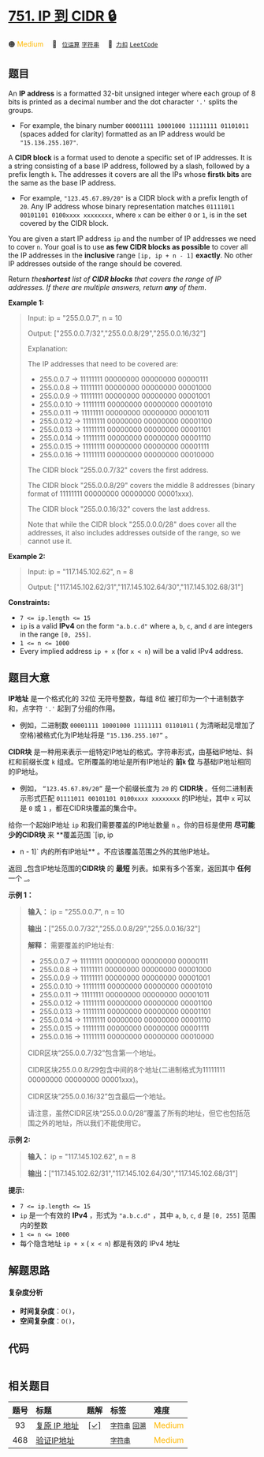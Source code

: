 # [751. IP 到 CIDR 🔒](https://2xiao.github.io/leetcode-js/problem/0751.html)

🟠 <font color=#ffb800>Medium</font>&emsp; 🔖&ensp; [`位运算`](/tag/bit-manipulation.md) [`字符串`](/tag/string.md)&emsp; 🔗&ensp;[`力扣`](https://leetcode.cn/problems/ip-to-cidr) [`LeetCode`](https://leetcode.com/problems/ip-to-cidr)

## 题目

An **IP address** is a formatted 32-bit unsigned integer where each group of 8
bits is printed as a decimal number and the dot character `'.'` splits the
groups.

  * For example, the binary number `00001111 10001000 11111111 01101011` (spaces added for clarity) formatted as an IP address would be `"15.136.255.107"`.

A **CIDR block** is a format used to denote a specific set of IP addresses. It
is a string consisting of a base IP address, followed by a slash, followed by
a prefix length `k`. The addresses it covers are all the IPs whose **first`k`
bits** are the same as the base IP address.

  * For example, `"123.45.67.89/20"` is a CIDR block with a prefix length of `20`. Any IP address whose binary representation matches `01111011 00101101 0100xxxx xxxxxxxx`, where `x` can be either `0` or `1`, is in the set covered by the CIDR block.

You are given a start IP address `ip` and the number of IP addresses we need
to cover `n`. Your goal is to use **as few CIDR blocks as possible** to cover
all the IP addresses in the **inclusive** range `[ip, ip + n - 1]`
**exactly**. No other IP addresses outside of the range should be covered.

Return _the**shortest** list of **CIDR blocks** that covers the range of IP
addresses. If there are multiple answers, return **any** of them_.



**Example 1:**

> Input: ip = "255.0.0.7", n = 10
> 
> Output: ["255.0.0.7/32","255.0.0.8/29","255.0.0.16/32"]
> 
> Explanation:
> 
> The IP addresses that need to be covered are:
> - 255.0.0.7  -> 11111111 00000000 00000000 00000111
> - 255.0.0.8  -> 11111111 00000000 00000000 00001000
> - 255.0.0.9  -> 11111111 00000000 00000000 00001001
> - 255.0.0.10 -> 11111111 00000000 00000000 00001010
> - 255.0.0.11 -> 11111111 00000000 00000000 00001011
> - 255.0.0.12 -> 11111111 00000000 00000000 00001100
> - 255.0.0.13 -> 11111111 00000000 00000000 00001101
> - 255.0.0.14 -> 11111111 00000000 00000000 00001110
> - 255.0.0.15 -> 11111111 00000000 00000000 00001111
> - 255.0.0.16 -> 11111111 00000000 00000000 00010000
> 
> The CIDR block "255.0.0.7/32" covers the first address.
> 
> The CIDR block "255.0.0.8/29" covers the middle 8 addresses (binary format of 11111111 00000000 00000000 00001xxx).
> 
> The CIDR block "255.0.0.16/32" covers the last address.
> 
> Note that while the CIDR block "255.0.0.0/28" does cover all the addresses, it also includes addresses outside of the range, so we cannot use it.

**Example 2:**

> Input: ip = "117.145.102.62", n = 8
> 
> Output: ["117.145.102.62/31","117.145.102.64/30","117.145.102.68/31"]

**Constraints:**

  * `7 <= ip.length <= 15`
  * `ip` is a valid **IPv4** on the form `"a.b.c.d"` where `a`, `b`, `c`, and `d` are integers in the range `[0, 255]`.
  * `1 <= n <= 1000`
  * Every implied address `ip + x` (for `x < n`) will be a valid IPv4 address.


## 题目大意

**IP地址** 是一个格式化的 32位 无符号整数，每组 8位 被打印为一个十进制数字和，点字符 `'.'` 起到了分组的作用。

  * 例如，二进制数 `00001111 10001000 11111111 01101011` ( 为清晰起见增加了空格)被格式化为IP地址将是 `“15.136.255.107”` 。

**CIDR块** 是一种用来表示一组特定IP地址的格式。字符串形式，由基础IP地址、斜杠和前缀长度 `k` 组成。它所覆盖的地址是所有IP地址的
**前`k` 位** 与基础IP地址相同的IP地址。

  * 例如， `“123.45.67.89/20”` 是一个前缀长度为 `20` 的 **CIDR块** 。任何二进制表示形式匹配 `01111011 00101101 0100xxxx xxxxxxxx` 的IP地址，其中 `x` 可以是 `0` 或 `1` ，都在CIDR块覆盖的集合中。

给你一个起始IP地址 `ip` 和我们需要覆盖的IP地址数量 `n` 。你的目标是使用 **尽可能少的CIDR块** 来 **覆盖范围  `[ip, ip
+ n - 1]` 内的所有IP地址** 。不应该覆盖范围之外的其他IP地址。

返回 _包含IP地址范围的**CIDR块** 的 **最短** 列表。如果有多个答案，返回其中 **任何** 一个 _。



**示例 1：**

> 
> 
> 
> 
> 
> **输入：** ip = "255.0.0.7", n = 10
> 
> **输出：**["255.0.0.7/32","255.0.0.8/29","255.0.0.16/32"]
> 
> **解释：** 需要覆盖的IP地址有:
> - 255.0.0.7 -> 11111111 00000000 00000000 00000111
> - 255.0.0.8 -> 11111111 00000000 00000000 00001000
> - 255.0.0.9 -> 11111111 00000000 00000000 00001001
> - 255.0.0.10 -> 11111111 00000000 00000000 00001010
> - 255.0.0.11 -> 11111111 00000000 00000000 00001011
> - 255.0.0.12 -> 11111111 00000000 00000000 00001100
> - 255.0.0.13 -> 11111111 00000000 00000000 00001101
> - 255.0.0.14 -> 11111111 00000000 00000000 00001110
> - 255.0.0.15 -> 11111111 00000000 00000000 00001111
> - 255.0.0.16 -> 11111111 00000000 00000000 00010000
> 
> CIDR区块“255.0.0.7/32”包含第一个地址。
> 
> CIDR区块255.0.0.8/29包含中间的8个地址(二进制格式为11111111 00000000 00000000 00001xxx)。
> 
> CIDR区块“255.0.0.16/32”包含最后一个地址。
> 
> 请注意，虽然CIDR区块“255.0.0.0/28”覆盖了所有的地址，但它也包括范围之外的地址，所以我们不能使用它。
> 
> 

**示例 2:**

> 
> 
> 
> 
> 
> **输入：** ip = "117.145.102.62", n = 8
> 
> **输出：**["117.145.102.62/31","117.145.102.64/30","117.145.102.68/31"]
> 
> 



**提示:**

  * `7 <= ip.length <= 15`
  * `ip` 是一个有效的 **IPv4**  ，形式为 `"a.b.c.d"` ，其中 `a`, `b`, `c`,  `d` 是 `[0, 255]` 范围内的整数
  * `1 <= n <= 1000`
  * 每个隐含地址 `ip + x` ( `x < n`) 都是有效的 IPv4 地址


## 解题思路

#### 复杂度分析

- **时间复杂度**：`O()`，
- **空间复杂度**：`O()`，

## 代码

```javascript

```

## 相关题目

<!-- prettier-ignore -->
| 题号 | 标题 | 题解 | 标签 | 难度 |
| :------: | :------ | :------: | :------ | :------ |
| 93 | [复原 IP 地址](https://leetcode.com/problems/restore-ip-addresses) | [[✓]](/problem/0093.md) |  [`字符串`](/tag/string.md) [`回溯`](/tag/backtracking.md) | <font color=#ffb800>Medium</font> |
| 468 | [验证IP地址](https://leetcode.com/problems/validate-ip-address) |  |  [`字符串`](/tag/string.md) | <font color=#ffb800>Medium</font> |